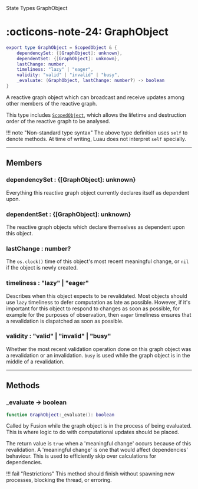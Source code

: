 <nav class="fusiondoc-api-breadcrumbs">
	<span>State</span>
	<span>Types</span>
	<span>GraphObject</span>
</nav>

<h1 class="fusiondoc-api-header" markdown>
	<span class="fusiondoc-api-icon" markdown>:octicons-note-24:</span>
	<span class="fusiondoc-api-name">GraphObject</span>
</h1>

```Lua
export type GraphObject = ScopedObject & {
	dependencySet: {[GraphObject]: unknown},
	dependentSet: {[GraphObject]: unknown},
	lastChange: number,
	timeliness: "lazy" | "eager",
	validity: "valid" | "invalid" | "busy",
	_evaluate: (GraphObject, lastChange: number?) -> boolean
}
```

A reactive graph object which can broadcast and receive updates among other
members of the reactive graph.

This type includes [`ScopedObject`](../../../memory/types/scopedobject), which
allows the lifetime and destruction order of the reactive graph to be analysed.

!!! note "Non-standard type syntax"
	The above type definition uses `self` to denote methods. At time of writing,
	Luau does not interpret `self` specially.

-----

## Members

<h3 markdown>
	dependencySet
	<span class="fusiondoc-api-type">
		: {[GraphObject]: unknown}
	</span>
</h3>

Everything this reactive graph object currently declares itself as dependent
upon.

<h3 markdown>
	dependentSet
	<span class="fusiondoc-api-type">
		: {[GraphObject]: unknown}
	</span>
</h3>

The reactive graph objects which declare themselves as dependent upon this
object.

<h3 markdown>
	lastChange
	<span class="fusiondoc-api-type">
		: number?
	</span>
</h3>

The `os.clock()` time of this object's most recent meaningful change, or `nil`
if the object is newly created.

<h3 markdown>
	timeliness
	<span class="fusiondoc-api-type">
		: "lazy" | "eager"
	</span>
</h3>

Describes when this object expects to be revalidated. Most objects should use
`lazy` timeliness to defer computation as late as possible. However, if it's
important for this object to respond to changes as soon as possible, for example
for the purposes of observation, then `eager` timeliness ensures that a
revalidation is dispatched as soon as possible.

<h3 markdown>
	validity
	<span class="fusiondoc-api-type">
		: "valid" | "invalid" | "busy"
	</span>
</h3>

Whether the most recent validation operation done on this graph object was a
revalidation or an invalidation. `busy` is used while the graph object is in
the middle of a revalidation.

-----

## Methods

<h3 markdown>
	_evaluate
	<span class="fusiondoc-api-type">
		-> boolean
	</span>
</h3>

```Lua
function GraphObject:_evaluate(): boolean
```

Called by Fusion while the graph object is in the process of being evaluated.
This is where logic to do with computational updates should be placed.

The return value is `true` when a 'meaningful change' occurs because of this
revalidation. A 'meaningful change' is one that would affect dependencies'
behaviour. This is used to efficiently skip over calculations for dependencies.

!!! fail "Restrictions"
	This method should finish without spawning new processes, blocking the 
	thread, or erroring.